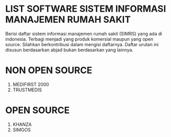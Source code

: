 # LIST SOFTWARE SISTEM INFORMASI MANAJEMEN RUMAH SAKIT
Berisi daftar sistem informasi manajemen rumah sakit (SIMRS) yang ada di indonesia. Terbagi menjadi yang produk komersial maupun yang open source. Silahkan berkontribusi dalam mengisi daftarnya. Daftar urutan ini disusun berdasarkan abjad bukan berdasarkan yang lainnya.


# NON OPEN SOURCE
1. MEDIFIRST 2000
2. TRUSTMEDIS 


# OPEN SOURCE
1. KHANZA 
2. SIMGOS 
